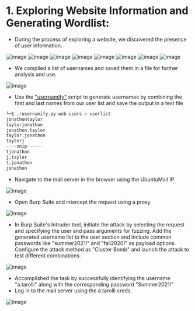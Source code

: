 # 1. Exploring Website Information and Generating Wordlist:

- During the process of exploring a website, we discovered the presence of user information.

![image](https://github.com/singhx-hub/Active-Directory--Home-Lab-/assets/126919241/6dd20bda-c7bb-4c52-bdb9-afcebefcb6de)
![image](https://github.com/singhx-hub/Active-Directory--Home-Lab-/assets/126919241/611b278c-e6bc-450c-a215-3d4d0774a99f)
![image](https://github.com/singhx-hub/Active-Directory--Home-Lab-/assets/126919241/370b18a8-196d-4dff-bf14-918d73381b0c)
![image](https://github.com/singhx-hub/Active-Directory--Home-Lab-/assets/126919241/7471ec01-b4bc-409a-9f55-594eb1aebf85)
![image](https://github.com/singhx-hub/Active-Directory--Home-Lab-/assets/126919241/e10c3dca-450b-491d-9759-17c92437a02a)
![image](https://github.com/singhx-hub/Active-Directory--Home-Lab-/assets/126919241/95028718-f80b-4a76-bcad-daa7e5ac7b4e)
![image](https://github.com/singhx-hub/Active-Directory--Home-Lab-/assets/126919241/107b3a47-72b8-493b-9f2e-e4bd34bbd905)
![image](https://github.com/singhx-hub/Active-Directory--Home-Lab-/assets/126919241/2a7bf9db-8124-46fe-b646-2c2c4dce0ec1)


- We compiled a list of usernames and saved them in a file for further analysis and use.

![image](https://github.com/singhx-hub/Active-Directory--Home-Lab-/assets/126919241/7dbdf2ff-7c89-4725-b6c6-f15ab3f136ee)

-  Use the ["usernamify"](https://github.com/singhx-hub/Usernamify) script to generate usernames by combining the first and last names from our user list and save the output in a text file

```python
└─$ ./usernamify.py web-users > userlist
jonathontaylor
taylorjonathon
jonathon.taylor
taylor.jonathon
taylorj
----snip------
tjonathon
j.taylor
t.jonathon
jonathon
```
- Navigate to the mail server in the browser using the UbuntuMail IP.

![image](https://github.com/thesinghsec/Active-Directory--Home-Lab-/assets/126919241/a7cb57e2-f47a-4bb8-aeea-c7d076270f1f)

- Open Burp Suite and intercept the request using a proxy

![image](https://github.com/thesinghsec/Active-Directory--Home-Lab-/assets/126919241/0e1243e8-e064-46b4-98fa-fcdd27d2f066)

- In Burp Suite's Intruder tool, initiate the attack by selecting the request and specifying the user and pass arguments for fuzzing. Add the generated username list to the user section and include common passwords like "summer2021!" and "fall2020!" as payload options. Configure the attack method as "Cluster Bomb" and launch the attack to test different combinations.

![image](https://github.com/thesinghsec/Active-Directory--Home-Lab-/assets/126919241/1a001328-1ea6-444e-8b47-2585fe94e301)

- Accomplished the task by successfully identifying the username "a.tarolli" along with the corresponding password "Summer2021!"
- Log in to the mail server using the a.tarolli creds.

![image](https://github.com/thesinghsec/Active-Directory--Home-Lab-/assets/126919241/fb42b533-d0d2-4fe6-81b7-b045e2975eb8)
